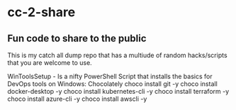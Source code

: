 # cc-2-share
## Fun code to share to the public

This is my catch all dump repo that has a multiude of random hacks/scripts that you are welcome to use. 

WinToolsSetup - Is a nifty PowerShell Script that installs the basics for DevOps tools on Windows:
    Chocolately
      choco install git -y
      choco install docker-desktop -y
      choco install kubernetes-cli -y
      choco install terraform -y
      choco install azure-cli -y
      choco install awscli -y


    
